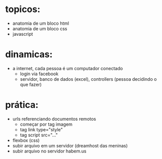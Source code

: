 # topicos:
- anatomia de um bloco html
- anatomia de um bloco css
- javascript

# dinamicas:
- a internet, cada pessoa é um computador conectado
  - login via facebook
  - servidor, banco de dados (excel), controllers (pessoa decidindo o que fazer)

# prática:
- urls referenciando documentos remotos
  - começar por tag imagem
  - tag link type="style"
  - tag script src="..."
- flexbox (css)
- subir arquivo em um servidor (dreamhost das meninas)
- subir arquivo no servidor habem.us